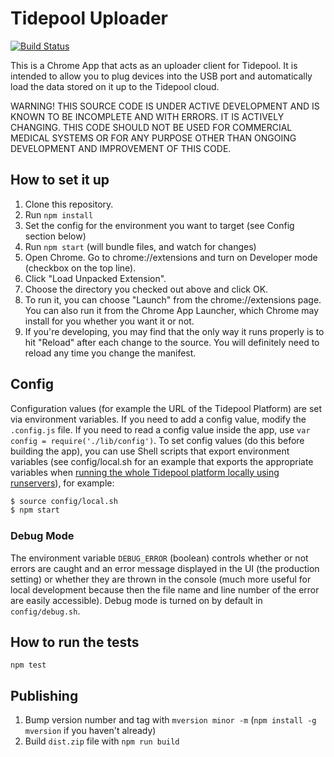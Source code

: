 # Tidepool Uploader

[![Build Status](https://travis-ci.org/tidepool-org/chrome-uploader.png)](https://travis-ci.org/tidepool-org/chrome-uploader)

This is a Chrome App that acts as an uploader client for Tidepool. It is intended to allow you to plug devices into the USB port and automatically load the data stored on it up to the Tidepool cloud.

WARNING! THIS SOURCE CODE IS UNDER ACTIVE DEVELOPMENT AND IS KNOWN TO BE INCOMPLETE AND WITH ERRORS. IT IS ACTIVELY CHANGING. THIS CODE SHOULD NOT BE USED FOR COMMERCIAL MEDICAL SYSTEMS OR FOR ANY PURPOSE OTHER THAN ONGOING DEVELOPMENT AND IMPROVEMENT OF THIS CODE.


## How to set it up

1. Clone this repository.
1. Run `npm install`
1. Set the config for the environment you want to target (see Config section below)
1. Run `npm start` (will bundle files, and watch for changes)
1. Open Chrome. Go to chrome://extensions and turn on Developer mode (checkbox on the top line).
1. Click "Load Unpacked Extension".
1. Choose the directory you checked out above and click OK.
1. To run it, you can choose "Launch" from the chrome://extensions page. You can also run it from the Chrome App Launcher, which Chrome may install for you whether you want it or not.
1. If you're developing, you may find that the only way it runs properly is to hit "Reload" after each change to the source. You will definitely need to reload any time you change the manifest.


## Config

Configuration values (for example the URL of the Tidepool Platform) are set via environment variables. If you need to add a config value, modify the `.config.js` file. If you need to read a config value inside the app, use `var config = require('./lib/config')`. To set config values (do this before building the app), you can use Shell scripts that export environment variables (see config/local.sh for an example that exports the appropriate variables when [running the whole Tidepool platform locally using runservers](http://developer.tidepool.io/starting-up-services/)), for example:

```bash
$ source config/local.sh
$ npm start
```

### Debug Mode

The environment variable `DEBUG_ERROR` (boolean) controls whether or not errors are caught and an error message displayed in the UI (the production setting) or whether they are thrown in the console (much more useful for local development because then the file name and line number of the error are easily accessible). Debug mode is turned on by default in `config/debug.sh`.

## How to run the tests

```npm test```


## Publishing

1. Bump version number and tag with `mversion minor -m` (`npm install -g mversion` if you haven't already)
1. Build `dist.zip` file with `npm run build`
